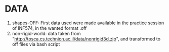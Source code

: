 # DATA
1. shapes-OFF: First data used were made available in the practice session of INF574, in the wanted format .off
2. non-rigid-world: data taken from "http://tosca.cs.technion.ac.il/data/nonrigid3d.zip", and transformed to off files via bash script

 
